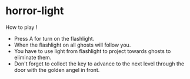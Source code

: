 # horror-light

How to play !
- Press A for turn on the flashlight.
- When the flashlight on all ghosts will follow you.
- You have to use light from flashlight to project towards ghosts to eliminate them.
- Don't forget to collect the key to advance to the next level through the door with the golden angel in front.